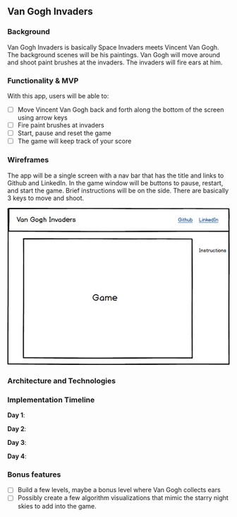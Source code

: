 ## Van Gogh Invaders

### Background

Van Gogh Invaders is basically Space Invaders meets Vincent Van Gogh.  
The background scenes will be his paintings.  Van Gogh will move around
and shoot paint brushes at the invaders.  The invaders will fire ears at him.  

### Functionality & MVP  

With this app, users will be able to:
- [ ] Move Vincent Van Gogh back and forth along the bottom of the screen using arrow keys
- [ ] Fire paint brushes at invaders
- [ ] Start, pause and reset the game
- [ ] The game will keep track of your score

### Wireframes

The app will be a single screen with a nav bar that has the title and links to
Github and LinkedIn.  In the game window will be buttons to pause, restart, and start
the game.  Brief instructions will be on the side.  There are basically 3 keys to move
and shoot.  

![wireframes](wireframe.png)

### Architecture and Technologies

### Implementation Timeline

**Day 1**:

**Day 2**:

**Day 3**:

**Day 4**:

### Bonus features

- [ ] Build a few levels, maybe a bonus level where Van Gogh collects ears
- [ ] Possibly create a few algorithm visualizations that mimic the starry night skies to add into the game.  
